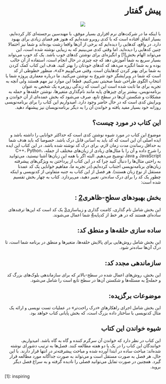 <div dir='rtl'>

# پیش گفتار

</div>

<p align="center">
    <img src="https://github.com/Hossein52Hz/The-Art-Of-Readable-Code-Persian/tree/main/0-pre/img-0-1.png" />
</p>

<div dir='rtl'>

با اینکه ما در شرکت‌های نرم افزاری بسیار موفق، با مهندسین برجسته‌ای کار کرده‌ایم، بسیار اتفاق افتاده است که با کدی روبرو شده‌ایم که هنوز هم فضای زیادی برای بهبود دارد. در واقع، کدهایی را دیده‌ایم که برخی از آن‌ها واقعا زشت بوده‌اند و شما نیز احتمالا چنین کدهایی را دیده‌اید. اما وقتی کدی می‌بینیم که به زیبایی نوشته شده است، این می‌تواند الهام بخش[1] و انگیزه‌ای برای نوشتن کدهای خوب باشد. یک کد خوب می‌تواند بسیار سریع به شما آموزش دهد که چه چیزی در حال انجام است، استفاده از آن جالب بوده و به شما انگیزه می‌دهد که کدهای خودتان را بهتر کنید. هدف این کتاب کمک کردن به شما برای بهتر کردن کدهایتان است. وقتی می‌گوییم «کد»، منظور خطوطی از کد است که شما در ویرایشگر خود شروع به نوشتن می‌کنید. ما درباره معماری پروژه شما یا انتخابِ الگوی طراحی شما صحبتی نمی‌کنیم. قطعا این موارد نیز مهم هستند ولی آنچه به تجربه برای ما ثابت شده است این است که زندگی روزمره یک شخص به عنوان برنامه‌نویس، بیشتر برای چیزهای پایه مانند نام‌گذاری متغیرها، نوشتن حلقه‌ها و حمله به مشکلات و شکستن آن‌ها در سطح تابع، صرف می‌شود که بخش عمده‌ای از آن خواندن و ویرایش کدی است که در حال حاضر وجود دارد. امیدواریم این کتاب را برای برنامه‌نویسی روزانه خود بسیار مفید یافته و خواندن آن را به دیگر برنامه‌نویسان نیز پیشنهاد دهید.

## این کتاب در مورد چیست؟

موضوع این کتاب در مورد شیوه نوشتن کدی است که حداکثر خوانایی را داشته باشد و ایده اصلی آن این است که کد باید به آسانی قابل درک باشد. خصوصا که باید هدف شما به حداقل رساندن مدت زمان لازم، برای درک کد نوشته شده باشد. در این کتاب این ایده را شرح داده و آن را با مثال‌های زیادی از زبان‌های مختلف از جمله، C++، Python، JavaScript و Java توضیح می‌دهیم. البته اگر با همه این زبان‌ها آشنا نیستید، می‌توانید به راحتی مثال‌ها را دنبال کنید چرا که در این کتاب از پرداختن به ویژگی‌های پیشرفته زبان‌های برنامه‌نویسی اجتناب کرده‌ایم،(در تجربه ما، مفاهیم خوانایی یک کد عمدتا مستقل از نوع زبان هستند). هر فصل از این کتاب به جنبه متفاوتی از کدنویسی و اینکه چطور یک کد را برای درک ساده‌تر، تغییر دهید، می‌پردازد. کتاب به چهار بخش تقسیم شده است:


## بخش بهبودهای سطحِ-ظاهری[2] :

این بخش شامل نام گذاری، کامنت گذاری و زیباسازی[3] یک کد است که این‌ها ترفندهای ساده‌ای هستند که در هر خط از کدپایه[4] شما اعمال می‌شوند.

## ساده سازی حلقه‌ها و منطق کد:

این بخش شامل روش‌هایی برای پالایش حلقه‌ها، متغیرها و منطق در برنامه شما است، تا درک آن‌ها ساده‌تر شود.

## سازماندهی مجدد کد:

این بخش، روش‌های اعمال شده در سطح-بالاتر که برای سازماندهی بلوک‌های بزرگ کد و حمله[5] به مسئله‌ها و شکستن آن‌ها در سطح تابع است را شامل می‌شود.

## موضوعات برگزیده:

این بخش شامل اجرای راهکارهای «درک راحت‌تر» در عملیات تست نویسی و ارائه یک مثال کدنویسی با ساختار داده بزرگ است، که بخش پایانی کتاب خواهد بود.

## شیوه خواندن این کتاب

این کتاب در نظر دارد که خواندن آن سرگرم کننده و گاه به گاه باشد. امیدواریم، خوانندگان این کتاب را در یک یا دو هفته مطالعه کنند. فصل‌ها به ترتیب دشورای نوشته شده‌اند: مباحث ساده در ابتدا آورده شده و مباحث پیشرفته‌تر در انتها قرار دارند. با این حال، هر فصل به صورت مستقل است و می‌تواند به صورت جداگانه مورد مطالعه قرار گیرد. همچنین در صورت تمایل می‌توانید فصلی را نادیده گرفته و به سراغ فصل دیگر بروید.

</div>

<div>
[1]: inspiring

[2]: Surface-level

[3]: aesthetics

[4]: codebase

[5]: attack
</div>
